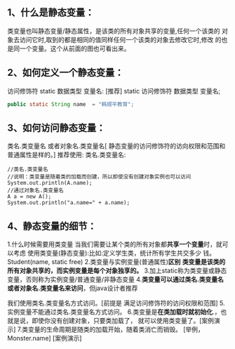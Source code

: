 ## 1、什么是静态变量：

类变量也叫静态变量/静态属性，是该类的所有对象共享的变量,任何一个该类的
对象去访问它时,取到的都是相同的值同样任何一个该类的对象去修改它时,修改
的也是同一个变量。这个从前面的图也可看出来。

## 2、如何定义一个静态变量：

访问修饰符 static 数据类型 变量名: [推荐]
static 访问修饰符 数据类型 变量名;

```java
public static String name  = "韩顺平教育";
```



## 3、如何访问静态变量：

类名.类变量名
或者对象名.类变量名[ 静态变量的访问修饰符的访向权限和范围和普通属性是样的。]
推荐使用: 类名.类变量名:

```
//类名.类变量名 
//说明：类变量是随着类的加载而创建，所以即使没有创建对象实例也可以访问 
System.out.println(A.name); 
//通过对象名.类变量名 
A a = new A(); 
System.out.println("a.name=" + a.name);
```

## 4、静态变量的细节：

1.什么时候需要用类变量
    当我们需要让某个类的所有对象都**共享一个变量**时，就可以考虑       	使用类变量(静态变量):比如:定义学生类，统计所有学生共交多少	钱。Student(name, static free)
2.类变量与实例变量(普通属性)**区别**
	**类变量是该类的所有对象共享的，而实例变量是每个对象独享的。**
3.加上static称为类变量或静态变量，否则称为实例变量/普通变量/非静态变量
4.**类变量可以通过类名.类变量名或者对象名.类变量名来访问**，但java设计者推荐

我们使用类名.类变量名方式访问。[前提是 满足访问修饰符的访问权限和范围]
5.实例变量不能通过类名.类变量名方式访问。
6.类变量是**在类加载时就初始化**.，也就是说，即使你没有创建对象，只要类加载了，
就可以使用类变量了。[案例演示]
7.类变量的生命周期是随类的加载开始，随着类消亡而销毁。
[举例，Monster.name] [案例演示]